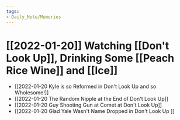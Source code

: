 ```yaml
---
tags:
- Daily_Note/Memories
---
```


# [[2022-01-20]] Watching [[Don't Look Up]], Drinking Some [[Peach Rice Wine]] and [[Ice]]



- [[2022-01-20 Kyle is so Reformed in Don't Look Up and so Wholesome!]]
- [[2022-01-20 The Random Nipple at the End of Don't Look Up]]
- [[2022-01-20 Guy Shooting Gun at Comet at Don't Look Up]]
- [[2022-01-20 Glad Yale Wasn't Name Dropped in Don't Look Up ]]